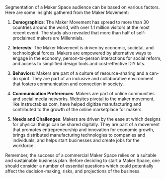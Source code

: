 Segmentation of a Maker Space audience can be based on various factors. Here are some insights gathered from the Maker Movement:

1. **Demographics**: The Maker Movement has spread to more than 30 countries around the world, with over 1.1 million visitors at the most recent event. The study also revealed that more than half of self-proclaimed makers are Millennials.

2. **Interests**: The Maker Movement is driven by economic, societal, and technological forces. Makers are empowered by alternative ways to engage in the economy, person-to-person interactions for social reform, and access to simplified design tools and cost-effective DIY kits.

3. **Behaviors**: Makers are part of a culture of resource-sharing and a can-do spirit. They are part of an inclusive and collaborative environment that fosters communication and connection in society.

4. **Communication Preferences**: Makers are part of online communities and social media networks. Websites pivotal to the maker movement, like Instructables.com, have helped digitize manufacturing and contributed to the growth of the online marketplace for makers.

5. **Needs and Challenges**: Makers are driven by the ease at which designs for physical things can be shared digitally. They are part of a movement that promotes entrepreneurship and innovation for economic growth, brings distributed manufacturing technologies to companies and individuals, and helps start businesses and create jobs for the workforce.

Remember, the success of a commercial Maker Space relies on a suitable and sustainable business plan. Before deciding to start a Maker Space, one should consider a number of essential questions which could potentially affect the decision-making, risks, and projections of the business.
